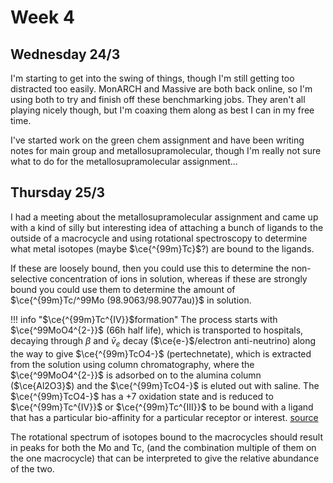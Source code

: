 # Week 4

## Wednesday 24/3

I'm starting to get into the swing of things, though I'm still getting too distracted too easily. MonARCH and Massive are both back online, so I'm using both to try and finish off these benchmarking jobs. They aren't all playing nicely though, but I'm coaxing them along as best I can in my free time.

I've started work on the green chem assignment and have been writing notes for main group and metallosupramolecular, though I'm really not sure what to do for the metallosupramolecular assignment...

## Thursday 25/3

I had a meeting about the metallosupramolecular assignment and came up with a kind of silly but interesting idea of attaching a bunch of ligands to the outside of a macrocycle and using rotational spectroscopy to determine what metal isotopes (maybe $\ce{^{99m}Tc}$?) are bound to the ligands.

If these are loosely bound, then you could use this to determine the non-selective concentration of ions in solution, whereas if these are strongly bound you could use them to determine the amount of $\ce{^{99m}Tc/^99Mo (98.9063/98.9077au)}$ in solution.

!!! info "$\ce{^{99m}Tc^{IV}}$formation"
	The process starts with $\ce{^99MoO4^{2-}}$ (66h half life), which is transported to hospitals, decaying through $\beta$ and $\bar v_e$ decay ($\ce{e-}$/electron anti-neutrino) along the way to give $\ce{^{99m}TcO4-}$ (pertechnetate), which is extracted from the solution using column chromatography, where the $\ce{^99MoO4^{2-}}$ is adsorbed on to the alumina column ($\ce{Al2O3}$) and the $\ce{^{99m}TcO4-}$ is eluted out with saline. The $\ce{^{99m}TcO4-}$ has a +7 oxidation state and is reduced to $\ce{^{99m}Tc^{IV}}$ or $\ce{^{99m}Tc^{III}}$ to be bound with a ligand that has a particular bio-affinity for a particular receptor or interest. [source](https://en.wikipedia.org/wiki/Technetium-99m_generator)

The rotational spectrum of isotopes bound to the macrocycles should result in peaks for both the Mo and Tc, (and the combination multiple of them on the one macrocycle) that can be interpreted to give the relative abundance of the two.